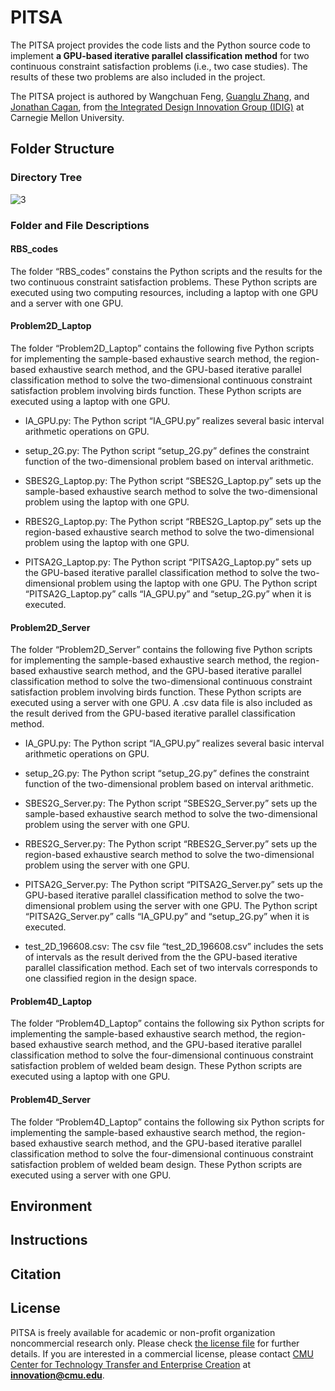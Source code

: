 # PITSA

The PITSA project provides the code lists and the Python source code to implement **a GPU-based iterative parallel classification method** for two continuous constraint satisfaction problems (i.e., two case studies). The results of these two problems are also included in the project. 

The PITSA project is authored by Wangchuan Feng, [Guanglu Zhang](https://www.researchgate.net/profile/Guanglu-Zhang), and [Jonathan Cagan](https://www.meche.engineering.cmu.edu/directory/bios/cagan-jonathan.html), from [the Integrated Design Innovation Group (IDIG)](https://www.cmu.edu/me/idig/) at Carnegie Mellon University.

## Folder Structure
### Directory Tree
![3](https://user-images.githubusercontent.com/117691203/221443444-4d787ee2-bb3d-474e-b1fe-e77186f74de4.png)
### Folder and File Descriptions

#### RBS_codes 
The folder “RBS_codes” constains the Python scripts and the results for the two  continuous constraint satisfaction problems. These Python scripts are executed using two computing resources, including a laptop with one GPU and a server with one GPU. 

#### Problem2D_Laptop
The folder “Problem2D_Laptop” contains the following five Python scripts for implementing the sample-based exhaustive search method, the region-based exhaustive search method, and the GPU-based iterative parallel classification method to solve the two-dimensional continuous constraint satisfaction problem involving birds function. These Python scripts are executed using a laptop with one GPU.

-  IA_GPU.py: The Python script “IA_GPU.py” realizes several basic interval arithmetic operations on GPU.

-  setup_2G.py: The Python script “setup_2G.py” defines the constraint function of the two-dimensional problem based on interval arithmetic.

-  SBES2G_Laptop.py: The Python script “SBES2G_Laptop.py” sets up the sample-based exhaustive search method to solve the two-dimensional problem using the laptop with one GPU.

-  RBES2G_Laptop.py: The Python script “RBES2G_Laptop.py” sets up the region-based exhaustive search method to solve the two-dimensional problem using the laptop with one GPU.

-  PITSA2G_Laptop.py: The Python script “PITSA2G_Laptop.py” sets up the GPU-based iterative parallel classification method to solve the two-dimensional problem using the laptop with one GPU. The Python script “PITSA2G_Laptop.py” calls “IA_GPU.py” and “setup_2G.py” when it is executed. 

#### Problem2D_Server
The folder “Problem2D_Server” contains the following five Python scripts for implementing the sample-based exhaustive search method, the region-based exhaustive search method, and the GPU-based iterative parallel classification method to solve the two-dimensional continuous constraint satisfaction problem involving birds function. These Python scripts are executed using a server with one GPU. A .csv data file is also included as the result derived from the GPU-based iterative parallel classification method.

-  IA_GPU.py: The Python script “IA_GPU.py” realizes several basic interval arithmetic operations on GPU.

-  setup_2G.py: The Python script “setup_2G.py” defines the constraint function of the two-dimensional problem based on interval arithmetic.

-  SBES2G_Server.py: The Python script “SBES2G_Server.py” sets up the sample-based exhaustive search method to solve the two-dimensional problem using the server with one GPU.

-  RBES2G_Server.py: The Python script “RBES2G_Server.py” sets up the region-based exhaustive search method to solve the two-dimensional problem using the server with one GPU.

-  PITSA2G_Server.py: The Python script “PITSA2G_Server.py” sets up the GPU-based iterative parallel classification method to solve the two-dimensional problem using the server with one GPU. The Python script “PITSA2G_Server.py” calls “IA_GPU.py” and “setup_2G.py” when it is executed.

-  test_2D_196608.csv: The csv file “test_2D_196608.csv” includes the sets of intervals as the result derived from the the GPU-based iterative parallel classification method. Each set of two intervals corresponds to one classified region in the design space. 

#### Problem4D_Laptop
The folder “Problem4D_Laptop” contains the following six Python scripts for implementing the sample-based exhaustive search method, the region-based exhaustive search method, and the GPU-based iterative parallel classification method to solve the four-dimensional continuous constraint satisfaction problem of welded beam design. These Python scripts are executed using a laptop with one GPU.



#### Problem4D_Server
The folder “Problem4D_Laptop” contains the following six Python scripts for implementing the sample-based exhaustive search method, the region-based exhaustive search method, and the GPU-based iterative parallel classification method to solve the four-dimensional continuous constraint satisfaction problem of welded beam design. These Python scripts are executed using a server with one GPU.

## Environment

## Instructions

## Citation

## License
PITSA is freely available for academic or non-profit organization noncommercial research only. Please check [the license file](https://github.com/CMU-Integrated-Design-Innovation-Group/PITSA/blob/main/LICENSE) for further details. If you are interested in a commercial license, please contact [CMU Center for Technology Transfer and Enterprise Creation](https://www.cmu.edu/cttec/contact-us/index.html) at **innovation@cmu.edu**.


